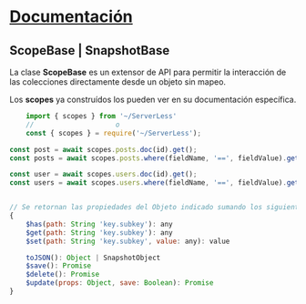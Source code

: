 # [Documentación](../README.md)

## ScopeBase | SnapshotBase
La clase **ScopeBase** es un extensor de API para permitir la interacción de las colecciones directamente desde un objeto sin mapeo.

Los **scopes** ya construídos los pueden ver en su documentación específica.
```javascript
    import { scopes } from '~/ServerLess'
    //                    o
    const { scopes } = require('~/ServerLess');
```


```javascript
const post = await scopes.posts.doc(id).get();
const posts = await scopes.posts.where(fieldName, '==', fieldValue).get();

const user = await scopes.users.doc(id).get();
const users = await scopes.users.where(fieldName, '==', fieldValue).get();


// Se retornan las propiedades del Objeto indicado sumando los siguientes $helpers
{
    $has(path: String 'key.subkey'): any
    $get(path: String 'key.subkey'): any
    $set(path: String 'key.subkey', value: any): value

    toJSON(): Object | SnapshotObject
    $save(): Promise
    $delete(): Promise
    $update(props: Object, save: Boolean): Promise
}
```